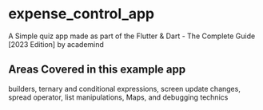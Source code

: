 # expense_control_app

A Simple quiz app made as part of the Flutter & Dart - The Complete Guide [2023 Edition] by academind

## Areas Covered in this example app

builders, ternary and conditional expressions, screen update changes, spread operator, list manipulations, Maps, and debugging technics
